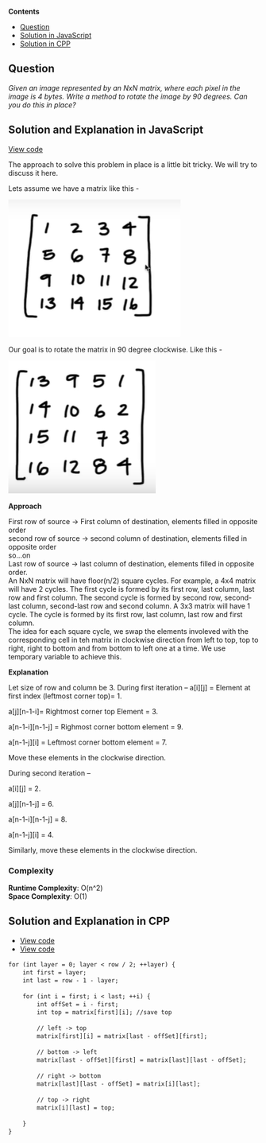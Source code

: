 **Contents**

- [Question](#question)
- [Solution in JavaScript](#solution-and-explanation-in-javascript)
- [Solution in CPP](#solution-and-explanation-in-cpp)

## Question

*Given an image represented by an NxN matrix, where each pixel in the image is 4 bytes. Write a method to rotate the image by 90 degrees. Can you do this in place?*


## Solution and Explanation in JavaScript

[View code](/Array%20and%20Strings/Array/RotateMatrix/RotationMatrix.js)

The approach to solve this problem in place is a little bit tricky. We will try to discuss it here. <br>

Lets assume we have a matrix like this -

<img
src="/Array%20and%20Strings/Array/RotateMatrix/img/rotatematrix1.PNG"
raw=true
alt="actual matrix"
/>

Our goal is to rotate the matrix in 90 degree clockwise. Like this -

<img
src="/Array%20and%20Strings/Array/RotateMatrix/img/rotatematrix2.PNG"
raw=true
alt="actual matrix"
/>

**Approach**

First row of source -> First column of destination, elements filled in opposite order <br>
second row of source -> second column of destination, elements filled in opposite order <br>
so...on <br>
Last row of source -> last column of destination, elements filled in opposite order. 
<br>
An NxN matrix will have floor(n/2) square cycles. For example, a 4x4 matrix will have 2 cycles. The first cycle is formed by its first row, last column, last row and first column. The second cycle is formed by second row, second-last column, second-last row and second column. A 3x3 matrix will have 1 cycle. The cycle is formed by its first row, last column, last row and first column.  <br>
The idea for each square cycle, we swap the elements involeved with the corresponding cell in teh matrix in clockwise direction from left to top, top to right, right to bottom and from bottom to left one at a time. We use temporary variable to achieve this. 
<br>

**Explanation** <br>

Let size of row and column be 3.
During first iteration –
a[i][j] = Element at first index (leftmost corner top)= 1.

a[j][n-1-i]= Rightmost corner top Element = 3.

a[n-1-i][n-1-j] = Righmost corner bottom element = 9.

a[n-1-j][i] = Leftmost corner bottom element = 7.

Move these elements in the clockwise direction.

During second iteration –

a[i][j] = 2.

a[j][n-1-j] = 6.

a[n-1-i][n-1-j] = 8.

a[n-1-j][i] = 4.

Similarly, move these elements in the clockwise direction.


### Complexity

**Runtime Complexity**: O(n^2) <br>
**Space Complexity**: O(1)

## Solution and Explanation in CPP

- [View code](/Array%20and%20Strings/Array/RotateMatrix/RotationMatrix01.cpp)
- [View code](/Array%20and%20Strings/Array/RotateMatrix/RotationMatrix02.cpp)

```
for (int layer = 0; layer < row / 2; ++layer) {
    int first = layer;
    int last = row - 1 - layer;

    for (int i = first; i < last; ++i) {
        int offSet = i - first;
        int top = matrix[first][i]; //save top

        // left -> top
        matrix[first][i] = matrix[last - offSet][first];

        // bottom -> left
        matrix[last - offSet][first] = matrix[last][last - offSet];

        // right -> bottom
        matrix[last][last - offSet] = matrix[i][last];

        // top -> right
        matrix[i][last] = top;

    }
}
```